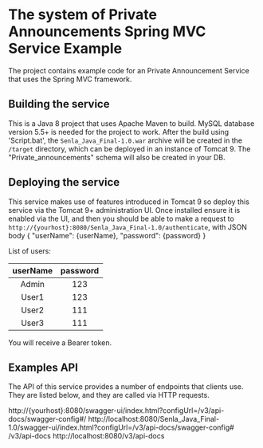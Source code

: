 # The system of Private Announcements Spring MVC Service Example

The project contains example code for an Private Announcement Service that uses the
Spring MVC framework. 


## Building the service

This is a Java 8 project that uses Apache Maven to build. MySQL database version 5.5+ is needed for the project to work.
After the build using 'Script.bat', the `Senla_Java_Final-1.0.war` archive will be created
in the `/target` directory, which can be deployed in an instance of Tomcat 9. 
The "Private_announcements" schema will also be created in your DB.

## Deploying the service

This service makes use of features introduced in Tomcat 9 so deploy this service via the Tomcat 9+ 
administration UI. Once installed ensure it is enabled via the UI, and then you should be able to make a request 
to `http://{yourhost}:8080/Senla_Java_Final-1.0/authenticate`, with JSON body 
{
    "userName": {userName},
    "password": {password}
}

List of users: 

| userName | password  | 
|:--------:|:---------:| 
| Admin    | 123       | 
| User1    | 123       | 
| User2    | 111       | 
| User3    | 111       |  

You will receive a Bearer token.

## Examples API

The API of this service provides a number of endpoints that clients use. They
are listed below, and they are called via HTTP requests.

http://{yourhost}:8080/swagger-ui/index.html?configUrl=/v3/api-docs/swagger-config#/
http://localhost:8080/Senla_Java_Final-1.0/swagger-ui/index.html?configUrl=/v3/api-docs/swagger-config#
/v3/api-docs
http://localhost:8080/v3/api-docs